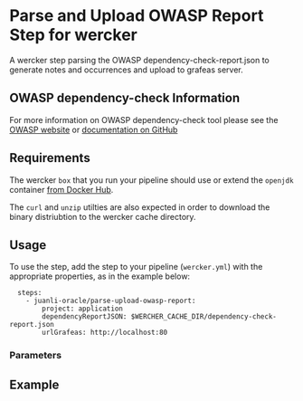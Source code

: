 # Parse and Upload OWASP Report Step for wercker

A wercker step parsing the OWASP dependency-check-report.json to generate notes and occurrences and upload to grafeas server.

## OWASP dependency-check Information

For more information on OWASP dependency-check tool please see the [OWASP website](https://www.owasp.org/index.php/OWASP_Dependency_Check) or [documentation on GitHub](https://jeremylong.github.io/DependencyCheck/)

## Requirements

The wercker `box` that you run your pipeline should use or extend the `openjdk` container [from Docker Hub](https://hub.docker.com/_/openjdk/).

The `curl` and `unzip` utilties are also expected in order to download the binary distriubtion to the wercker cache directory.

## Usage

To use the step, add the step to your pipeline (`wercker.yml`) with the appropriate properties, as in the example below:

```
  steps:
    - juanli-oracle/parse-upload-owasp-report:
        project: application
        dependencyReportJSON: $WERCHER_CACHE_DIR/dependency-check-report.json
        urlGrafeas: http://localhost:80
```

### Parameters

## Example

